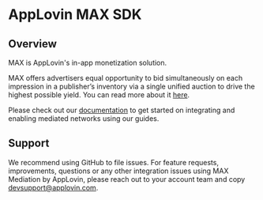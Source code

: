 # AppLovin MAX SDK

## Overview
MAX is AppLovin's in-app monetization solution.

MAX offers advertisers equal opportunity to bid simultaneously on each impression in a publisher’s inventory via a single unified auction to drive the highest possible yield. You can read more about it [here](https://www.applovin.com/max-header-bidding).

Please check out our [documentation](https://dash.applovin.com/documentation/mediation/android/getting-started) to get started on integrating and enabling mediated networks using our guides.

## Support
We recommend using GitHub to file issues. For feature requests, improvements, questions or any other integration issues using MAX Mediation by AppLovin, please reach out to your account team and copy devsupport@applovin.com.
